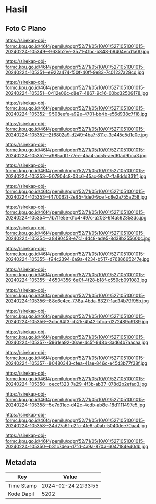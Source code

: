 # Hasil

## Foto C Plano

https://sirekap-obj-formc.kpu.go.id/46f4/pemilu/pdpr/52/71/05/10/01/5271051001015-20240224-105349--9635b2ee-3571-41bc-b848-b9404ecd1a00.jpg

https://sirekap-obj-formc.kpu.go.id/46f4/pemilu/pdpr/52/71/05/10/01/5271051001015-20240224-105351--e922a474-f50f-40ff-9e83-7c01237a29cd.jpg

https://sirekap-obj-formc.kpu.go.id/46f4/pemilu/pdpr/52/71/05/10/01/5271051001015-20240224-105351--0412e06c-d8e7-4867-9c16-00bd32509178.jpg

https://sirekap-obj-formc.kpu.go.id/46f4/pemilu/pdpr/52/71/05/10/01/5271051001015-20240224-105352--9508eefe-a92e-4701-bb4b-e56d938c7f18.jpg

https://sirekap-obj-formc.kpu.go.id/46f4/pemilu/pdpr/52/71/05/10/01/5271051001015-20240224-105352--2f6802a9-d249-4ba7-811e-3c445c5d1c0e.jpg

https://sirekap-obj-formc.kpu.go.id/46f4/pemilu/pdpr/52/71/05/10/01/5271051001015-20240224-105352--a985adf1-77ee-45a4-ac55-aed61ad9bca3.jpg

https://sirekap-obj-formc.kpu.go.id/46f4/pemilu/pdpr/52/71/05/10/01/5271051001015-20240224-105353--507904c8-03c6-45ac-9bd7-ffa8ddd331f1.jpg

https://sirekap-obj-formc.kpu.go.id/46f4/pemilu/pdpr/52/71/05/10/01/5271051001015-20240224-105353--f470062f-2e85-4de0-9cef-d8e2a755a258.jpg

https://sirekap-obj-formc.kpu.go.id/46f4/pemilu/pdpr/52/71/05/10/01/5271051001015-20240224-105354--7b7f1e5e-d1c4-497c-a203-6f4a562353dc.jpg

https://sirekap-obj-formc.kpu.go.id/46f4/pemilu/pdpr/52/71/05/10/01/5271051001015-20240224-105354--a8490458-e7c1-4d48-ade5-8d38b25560bc.jpg

https://sirekap-obj-formc.kpu.go.id/46f4/pemilu/pdpr/52/71/05/10/01/5271051001015-20240224-105355--f24c2394-6a9a-4234-b517-d7688665247e.jpg

https://sirekap-obj-formc.kpu.go.id/46f4/pemilu/pdpr/52/71/05/10/01/5271051001015-20240224-105355--46504356-6e0f-4f28-b18f-c559cb091083.jpg

https://sirekap-obj-formc.kpu.go.id/46f4/pemilu/pdpr/52/71/05/10/01/5271051001015-20240224-105356--88e6c4cc-778a-4bda-8327-1ad34b79f95b.jpg

https://sirekap-obj-formc.kpu.go.id/46f4/pemilu/pdpr/52/71/05/10/01/5271051001015-20240224-105356--2cbc94f3-cb25-4b42-bfca-d272489c9189.jpg

https://sirekap-obj-formc.kpu.go.id/46f4/pemilu/pdpr/52/71/05/10/01/5271051001015-20240224-105357--5961ea92-06ae-4c5f-948b-3ad64b7aacaa.jpg

https://sirekap-obj-formc.kpu.go.id/46f4/pemilu/pdpr/52/71/05/10/01/5271051001015-20240224-105357--80480343-cfea-41ae-846c-e45d3b77f38f.jpg

https://sirekap-obj-formc.kpu.go.id/46f4/pemilu/pdpr/52/71/05/10/01/5271051001015-20240224-105358--ceccf323-7a29-4f3b-ab37-078d2b2efad3.jpg

https://sirekap-obj-formc.kpu.go.id/46f4/pemilu/pdpr/52/71/05/10/01/5271051001015-20240224-105358--5e7d31ec-d42c-4cdb-ab8e-18d1111497e5.jpg

https://sirekap-obj-formc.kpu.go.id/46f4/pemilu/pdpr/52/71/05/10/01/5271051001015-20240224-105358--24d27a6f-d2fc-4fe6-a0ab-5040dee70aa4.jpg

https://sirekap-obj-formc.kpu.go.id/46f4/pemilu/pdpr/52/71/05/10/01/5271051001015-20240224-105350--b31c74ea-d7fd-4a9a-870a-6047184e40db.jpg


## Metadata

| Key        | Value               |
| ---------- | ------------------- |
| Time Stamp | 2024-02-24 22:33:55 |
| Kode Dapil | 5202                |



